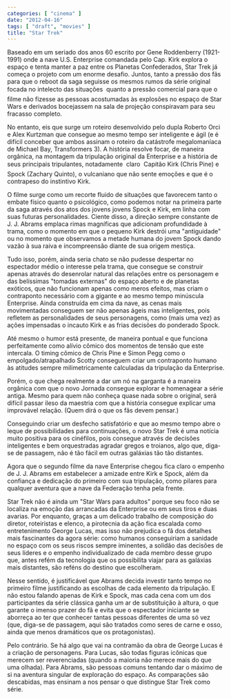 ```yaml
---
categories: [ "cinema" ]
date: "2012-04-16"
tags: [ "draft", "movies" ]
title: "Star Trek"
---
```


Baseado em um seriado dos anos 60 escrito por Gene Roddenberry (1921-1991)
onde a nave U.S. Enterprise comandada pelo Cap. Kirk explora o espaço e
tenta manter a paz entre os Planetas Confederados, Star Trek já começa o
projeto com um enorme desafio. Juntos, tanto a pressão dos fãs para que
o reboot da saga seguisse os mesmos rumos da série original  focada
no intelecto das situações  quanto a pressão comercial para que o
filme não fizesse as pessoas acostumadas às explosões no espaço de
Star Wars e derivados bocejassem na sala de projeção conspiravam para
seu fracasso completo.

No entanto, eis que surge um roteiro desenvolvido pelo dupla Roberto
Orci e Alex Kurtzman que consegue ao mesmo tempo ser inteligente e
ágil (e é difícil conceber que ambos assinam o roteiro da catástrofe
megalomaníaca de Michael Bay, Transformers 3). A história resolve focar,
de maneira orgânica, na montagem da tripulação original da Enterprise
e a história de seus principais tripulantes, notadamente  claro 
Capitão Kirk (Chris Pine) e Spock (Zachary Quinto), o vulcaniano que
não sente emoções e que é o contrapeso do instintivo Kirk.

O filme surge como um recorte fluido de situações que favorecem tanto o
embate físico quanto o psicológico, como podemos notar na primeira parte
da saga através dos atos dos jovens jovens Spock e Kirk, em linha com
suas futuras personalidades. Ciente disso, a direção sempre constante
de J. J. Abrams emplaca rimas magníficas que adicionam profundidade à
trama, como o momento em que o pequeno Kirk destrói uma "antiguidade"
ou no momento que observamos a metade humana do jovem Spock dando vazão
à sua raiva e incompreensão diante de sua origem mestiça.

Tudo isso, porém, ainda seria chato se não pudesse despertar no
espectador médio o interesse pela trama, que consegue se construir apenas
através do desenrolar natural das relações entre os personagem e das
belíssimas "tomadas externas" do espaço aberto e de planetas exóticos,
que não funcionam apenas como meros efeitos, mas criam o contraponto
necessário com a gigante e ao mesmo tempo minúscula Enterprise. Ainda
construída em cima da nave, as cenas mais movimentadas conseguem ser
não apenas ágeis mas inteligentes, pois refletem as personalidades de
seus personagens, como (mais uma vez) as ações impensadas o incauto
Kirk e as frias decisões do ponderado Spock.

Até mesmo o humor está presente, de maneira pontual e que funciona
perfeitamente como alívio cômico dos momentos de tensão que
este intercala. O timing cômico de Chris Pine e Simon Pegg como o
empolgado/atrapalhado Scotty conseguem criar um contraponto humano
às atitudes sempre milimetricamente calculadas da tripulação da
Enterprise.

Porém, o que chega realmente a dar um nó na garganta é a maneira
orgânica com que o novo Jornada consegue explorar e homenagear a série
antiga. Mesmo para quem não conheça quase nada sobre o original, será
difícil passar ileso da maestria com que a história consegue explicar
uma improvável relação. (Quem dirá o que os fãs devem pensar.)

Conseguindo criar um desfecho satisfatório e que ao mesmo tempo abre
o leque de possibilidades para continuações, o novo Star Trek é uma
notícia muito positiva para os cinéfilos, pois consegue através de
decisões inteligentes e bem orquestradas agradar gregos e troianos,
algo que, diga-se de passagem, não é tão fácil em outras galáxias
tão tão distantes.

Agora que o segundo filme da nave Enterprise chegou fica claro o empenho
de J. J. Abrams em estabelecer a amizade entre Kirk e Spock, além da
confiança e dedicação do primeiro com sua tripulação, como pilares
para qualquer aventura que a nave da Federação tenha pela frente.

Star Trek não é ainda um "Star Wars para adultos" porque seu foco não
se localiza na emoção das arrancadas da Enterprise ou em seus tiros e
duas avarias. Por enquanto, graças a um delicado trabalho de composição
do diretor, roteiristas e elenco, a pirotecnia da ação fica escalada
como entretenimento George Lucas, mas isso não prejudica o fã dos
detalhes mais fascinantes da agora série: como humanos conseguiriam a
sanidade no espaço com os seus riscos sempre iminentes, a solidão das
decisões de seus líderes e o empenho individualizado de cada membro
desse grupo que, antes refém da tecnologia que os possibilita viajar
para as galáxias mais distantes, são reféns do destino que escolheram.

Nesse sentido, é justificável que Abrams decida investir tanto
tempo no primeiro filme justificando as escolhas de cada elemento da
tripulação. E não estou falando apenas de Kirk e Spock, mas cada cena
com um dos participantes da série clássica ganha um ar de substituição
à altura, o que garante o imenso prazer do fã e evita que o espectador
iniciante se aborreça ao ter que conhecer tantas pessoas diferentes de
uma só vez (que, diga-se de passagem, aqui são tratados como seres de
carne e osso, ainda que menos dramáticos que os protagonistas).

Pelo contrário. Se há algo que vai na contramão da obra de George
Lucas é a criação de personagens. Para Lucas, são todas figuras
icônicas que merecem ser reverenciadas (quando a maioria não merece
mais do que uma olhada). Para Abrams, são pessoas comuns tentando dar
o máximo de si na aventura singular de exploração do espaço. As
comparações são descabidas, mas ensinam a nos pensar o que distingue
Star Trek como série.

